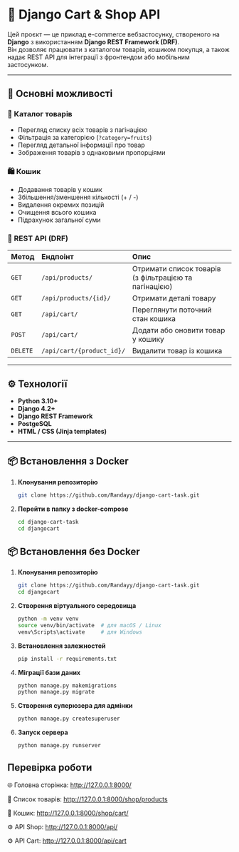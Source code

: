 # 🛒 Django Cart & Shop API

Цей проєкт — це приклад e-commerce вебзастосунку, створеного на **Django** з використанням **Django REST Framework (DRF)**.  
Він дозволяє працювати з каталогом товарів, кошиком покупця, а також надає REST API для інтеграції з фронтендом або мобільним застосунком.

---

## 🚀 Основні можливості

### 🏬 Каталог товарів
- Перегляд списку всіх товарів з пагінацією
- Фільтрація за категорією (`?category=fruits`)
- Перегляд детальної інформації про товар
- Зображення товарів з однаковими пропорціями

### 🛍️ Кошик
- Додавання товарів у кошик
- Збільшення/зменшення кількості (+ / -)
- Видалення окремих позицій
- Очищення всього кошика
- Підрахунок загальної суми

### 🔗 REST API (DRF)
| Метод | Ендпоінт | Опис |
|:------|:----------|:-----|
| `GET` | `/api/products/` | Отримати список товарів (з фільтрацією та пагінацією) |
| `GET` | `/api/products/{id}/` | Отримати деталі товару |
| `GET` | `/api/cart/` | Переглянути поточний стан кошика |
| `POST` | `/api/cart/` | Додати або оновити товар у кошику |
| `DELETE` | `/api/cart/{product_id}/` | Видалити товар із кошика |

---

## ⚙️ Технології

- **Python 3.10+**
- **Django 4.2+**
- **Django REST Framework**
- **PostgeSQL**
- **HTML / CSS (Jinja templates)**

---

## 📦 Встановлення з Docker

1. **Клонування репозиторію**
   ```bash
   git clone https://github.com/Randayy/django-cart-task.git

2. **Перейти в папку з docker-compose**
   ```bash
   cd django-cart-task
   cd djangocart

## 📦 Встановлення без Docker

1. **Клонування репозиторію**
   ```bash
   git clone https://github.com/Randayy/django-cart-task.git
   cd djangocart

2. **Створення віртуального середовища**
   ```bash
   python -m venv venv
   source venv/bin/activate  # для macOS / Linux
   venv\Scripts\activate     # для Windows
   
3. **Встановлення залежностей**
   ```bash
   pip install -r requirements.txt

4. **Міграції бази даних**
   ```bash
   python manage.py makemigrations
   python manage.py migrate
   
5. **Cтворення суперюзера для адмінки**
   ```bash
   python manage.py createsuperuser

6. **Запуск сервера**
   ```bash
   python manage.py runserver

## Перевірка роботи

🌐 Головна сторінка: http://127.0.0.1:8000/

🧾 Список товарів: http://127.0.0.1:8000/shop/products

🛒 Кошик: http://127.0.0.1:8000/shop/cart/

⚙️ API Shop: http://127.0.0.1:8000/api/

⚙️ API Cart: http://127.0.0.1:8000/api/cart
 


